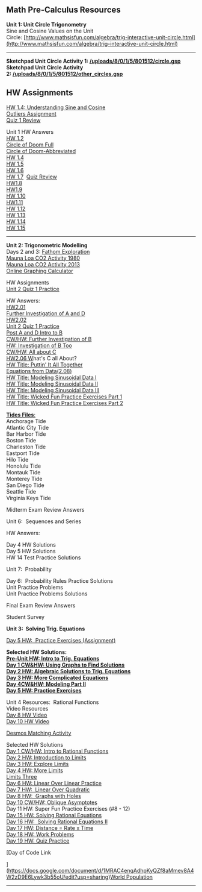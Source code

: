Math Pre-Calculus Resources
---------------------------

**Unit 1: Unit Circle Trigonometry**  
Sine and Cosine Values on the Unit Circle: [http://www.mathsisfun.com/algebra/trig-interactive-unit-circle.html](http://www.mathsisfun.com/algebra/trig-interactive-unit-circle.html)  

-------------------------------------------------------------------------------------------------------------------------------------------------------------------------------------------------------------------------------

**Sketchpad Unit Circle Activity 1: [/uploads/8/0/1/5/801512/circle.gsp](/uploads/8/0/1/5/801512/circle.gsp)**  
**Sketchpad Unit Circle Activity 2: [/uploads/8/0/1/5/801512/other\_circles.gsp](/uploads/8/0/1/5/801512/other_circles.gsp)**  
  
  
  
  
  

HW Assignments
--------------

[HW 1.4: Understanding Sine and Cosine](/uploads/8/0/1/5/801512/hw1.4_understandsine_cosine.pdf)  
[Outliers Assignment](/uploads/8/0/1/5/801512/outlier_assignment.pdf)  
[Quiz 1 Review](/uploads/8/0/1/5/801512/unit_1_quiz_review.pdf)

Unit 1 HW Answers  
[HW 1.2](https://docs.google.com/document/d/12v1SaufkNqhcRyjJ67h_xR4a3mPBrqun58SCCHJ_Z-0/edit?usp=sharing)  
[Circle of Doom Full](https://docs.google.com/document/d/1ycGJTL2k7q4DWreCvZxWgAt32yQcdKnRCFFhA2mbrr0/edit?usp=sharing)  
[Circle of Doom-Abbreviated](https://docs.google.com/document/d/1nYySNjXnWaI9BXc1E422-oPYR_FdN_s__7d32C2DpgI/edit?usp=sharing)  
[HW 1.4](https://docs.google.com/document/d/1EAGAYuImttgeSPs2GtHVXSPilKwcou2c-APwkPr-RyI/edit?usp=sharing)    
[HW 1.5](https://docs.google.com/document/d/1sx43B1MuaOW7tsHyemLKyHMvEU9p14QeYbOoehUSgg8/edit?usp=sharing)  
[HW 1.6](https://docs.google.com/document/d/1Hn4azfhEBvK4VfxsWxxRNT8VRQtA5I5u9PsgG829tTw/edit?usp=sharing)  
[HW 1.7](https://docs.google.com/document/d/1AhzDh3eSfT6WMjyXqaBNw_JMpcgSPfODa30Ze6V5Edc/edit?usp=sharing)  ﻿[Quiz Review](/uploads/8/0/1/5/801512/mid-unit_review_solutions.pdf)[  
HW1.8](https://docs.google.com/document/d/1lHrY3JwnZcr5Vh3-x9c9rMWakerfeRRCiVT6OuKQdSA/edit?usp=sharing)  
[HW1.9](https://docs.google.com/document/d/10hzNXOmeLHVeyOusBgRwXwvfOQ9WiL2z5uDB15y13PI/edit?usp=sharing)  
[HW 1.10](https://docs.google.com/document/d/1eChyNlwg5Bgu8pzjXz53J5lowsRBxOvutSxBHyOFpGs/edit?usp=sharing)  
[HW1.11](https://docs.google.com/document/d/1POUMHupAKLHG1oQCcU7YOlXAkvTaZJzqDzcG2LUmCQ0/edit?usp=sharing)   
[HW 1.12](https://docs.google.com/document/d/1MczHszybmMT3XmdL1GIzc2nZGcsD52qmjcGDVn8k1LM/edit?usp=sharing)  
[HW 1.13](https://docs.google.com/document/d/1UpkVJHHAqECfeumCAgsqfFC50jFp2ewH2Zo4zvuBoOQ/edit?usp=sharing)  
[HW 1.14](https://docs.google.com/document/d/1T7GHRUyx05B9wJt7nIJlmbyePPohwJq7SVwYW9_fFa4/edit?usp=sharing)  
[HW 1.15](https://docs.google.com/document/d/1kCacspeFq9vLh7t8XI5ZJR30p5eyD-JaTb7BoMDCXFQ/edit?usp=sharing)  

-------------------------------------------------------------------------------------------------------------------------------------------------------------------------------------------------------------------------------------------------------------------------------------------------------------------------------------------------------------------------------------------------------------------------------------------------------------------------------------------------------------------------------------------------------------------------------------------------------------------------------------------------------------------------------------------------------------------------------------------------------------------------------------------------------------------------------------------------------------------------------------------------------------------------------------------------------------------------------------------------------------------------------------------------------------------------------------------------------------------------------------------------------------------------------------------------------------------------------------------------------------------------------------------------------------------------------------------------------------------------------------------------------------------------------------------------------------------------------------------------------------------------------------------------------------------------------------------------------------------------------------------------------------------------------------------------------------------------------------------------------------------------------------------------------------------------------------

**Unit 2: Trigonometric Modelling**  
Days 2 and 3: [Fathom Exploration](/uploads/8/0/1/5/801512/graph_exploration.ftm)  
[Mauna Loa CO2 Activity 1980](/uploads/8/0/1/5/801512/co2mauna_loa_1980.ftm)  
[Mauna Loa CO2 Activity 2013](/uploads/8/0/1/5/801512/2.21_co2_mauna_loa_2013.ftm)  
[Online Graphing Calculator](https://www.desmos.com/calculator)  
  
  
HW Assignments  
[Unit 2 Quiz 1 Practice](/uploads/8/0/1/5/801512/unit_2_quiz_1_practice.pdf)  
  
  
HW Answers:  
[HW2.01](https://docs.google.com/document/d/1RYZBJhNqasQ6Of9sbFpGwI2_39OZlgsrk8Wn-rv58Ik/edit?usp=sharing)  
[Further Investigation of A and D](https://docs.google.com/document/d/1173W_NTSBPhecubyZi_t1csoOlNLzFxVud7kufiubPw/edit?usp=sharing)  
[HW2.02](https://docs.google.com/document/d/1jwAXvq8W7hyoU3QNkdDSpLLlzjCVQsnN3g4h2AfUDDc/edit?usp=sharing)  
[Unit 2 Quiz 1 Practice](https://docs.google.com/document/d/1SpgS1MEE4ULLwNoSh2iB8dzcX9hE8t40DU44hDyWcVE/edit?usp=sharing)  
[Post A and D Intro to B](https://docs.google.com/document/d/1Uulc6U0fmHtdwv04Cf9-zvWNMUmIJiWrvkhSPMkEoL0/edit?usp=sharing)  
[CW/HW: Further Investigation of B](https://docs.google.com/document/d/1xQMnfC4NXFhLNvqclymOQ1U2eadQaqyGznFJV7F9b30/edit?usp=sharing)  
[HW: Investigation of B Too](https://docs.google.com/document/d/1W6_AHhnqhPfshsuwcdYEQC9bPQCc-LK8JmPosESOrSA/edit?usp=sharing)  
[CW/HW: All about C](https://docs.google.com/document/d/154CUBz-o_V9Kdvu3VRftQWkszXCIi9sAbXboJrkH0SI/edit?usp=sharing)  
[HW2.06 W](https://docs.google.com/document/d/1Ehxwsh0D0zMdpw1RISZZ6_K5pX9kyYSeOedQIuq3Tu4/edit?usp=sharing)hat's C all About?  
[HW Title: Puttin' It All Together](/uploads/8/0/1/5/801512/puttin_it_all_togetherans.pdf)  
[Equations from Data(2.08)](/uploads/8/0/1/5/801512/equationsfromdataans.pdf)  
[HW Title: Modeling Sinusoidal Data I](/uploads/8/0/1/5/801512/solutions_modeling_sinusoidal_data_1.pdf)  
[HW Title: Modeling Sinusoidal Data II](/uploads/8/0/1/5/801512/solutions_modeling_sinusoidal_data_2.pdf)  
[HW Title: Modeling Sinusoidal Data III](/uploads/8/0/1/5/801512/solutions_modeling_sinusoidal_data_3.pdf)  
[HW Title: Wicked Fun Practice Exercises Part 1](/uploads/8/0/1/5/801512/solutions_wicked_fun_practice_1.pdf)  
[HW Title: Wicked Fun Practice Exercises Part 2](/uploads/8/0/1/5/801512/solutions_wicked_fun_practice_2.pdf)

  
  
  
  
  
  
  
[**Tides Files**:](https://www.surveymonkey.com/r/CVNXJYV)  
Anchorage Tide  
Atlantic City Tide  
Bar Harbor Tide  
Boston Tide  
Charleston Tide  
Eastport Tide  
Hilo Tide  
Honolulu Tide  
Montauk Tide  
Monterey Tide  
San Diego Tide  
Seattle Tide  
Virginia Keys Tide  
  
  
Midterm Exam Review Answers  
  
  
Unit 6:  Sequences and Series  
  
HW Answers:  
  
Day 4 HW Solutions  
Day 5 HW Solutions  
HW 14 Test Practice Solutions  
  
  
Unit 7:  Probability  
  
Day 6:  Probability Rules Practice Solutions  
Unit Practice Problems  
﻿Unit Practice Problems Solutions﻿  
  
  
﻿﻿F﻿inal Exam Review Answers﻿﻿﻿  
  
﻿﻿﻿﻿Student Survey﻿﻿﻿﻿  

**Unit 3:  Solving Trig. Equations**  
  
[Day 5 HW:  Practice Exercises (Assignment)](/uploads/8/0/1/5/801512/day5hw_practice_exercises.pdf)  
  
**Selected HW Solutions:**  
**[Pre-Unit HW: Intro to Trig. Equations](/uploads/8/0/1/5/801512/pre-unit_hw_intro.pdf)**  
**[Day 1 CW&HW: Using Graphs to Find Solutions](/uploads/8/0/1/5/801512/solnsday1cwhw_usinggraphs.pdf)**  
**[Day 2 HW: Algebraic Solutions to Trig. Equations](/uploads/8/0/1/5/801512/solnsday2hwusinggraphs.pdf)**  
**[Day 3 HW: More Complicated Equations](/uploads/8/0/1/5/801512/solnsday3hwmorecomplicated.pdf)**  
**[Day 4CW&HW: Modeling Part II](/uploads/8/0/1/5/801512/solnsday4cwhw_modelingpart2.pdf)**  
**[Day 5 HW: Practice Exercises](/uploads/8/0/1/5/801512/solnsday5hw_practiceexercises.pdf)**  
  
  

  
Unit 4 Resources:  Rational Functions  
Video Resources  
[Day 8 HW Video](http://www.youtube.com/watch?v=FThjjyd_U6Y)  
[Day 10 HW Video](http://www.youtube.com/watch?v=qbV-sy8tA40)  
  
[Desmos Matching Activity](https://www.desmos.com/calculator/0xiklky0h7)  
  
Selected HW Solutions  
[Day 1 CW/HW: Intro to Rational Functions](/uploads/8/0/1/5/801512/day1cw_hw_solutions.pdf)  
[Day 2 HW: Introduction to Limits](/uploads/8/0/1/5/801512/day2hw__introlimits_solutions.pdf)  
[Day 3 HW: Explore Limits](/uploads/8/0/1/5/801512/day3hwexplorelimits.pdf)  
[Day 4 HW: More Limits](/uploads/8/0/1/5/801512/day4hw_morelimits_solutions.pdf)  
[Limits Three](/uploads/8/0/1/5/801512/unit_4_limits_three.pdf)  
[Day 6 HW: Linear Over Linear Practice](/uploads/8/0/1/5/801512/day_6_hw_linoverlin_solns.pdf)  
[Day 7 HW:  Linear Over Quadratic](/uploads/8/0/1/5/801512/unit_4_day_7_homework_answers.pdf)  
[Day 8 HW:  Graphs with Holes](/uploads/8/0/1/5/801512/day8hwsolutions_graphswholes.pdf)  
[Day 10 CW/HW: Oblique Asymptotes](/uploads/8/0/1/5/801512/un_4_day_10_answers.pdf)  
Day 11 HW: Super Fun Practice Exercises (#8 - 12)  
[Day 15 HW: Solving Rational Equations](/uploads/8/0/1/5/801512/day15hwsolutions_solveres.pdf)  
[Day 16 HW:  Solving Rational Equations II](/uploads/8/0/1/5/801512/unit_4_limits_three.pdf)  
[Day 17 HW: Distance = Rate x Time](/uploads/8/0/1/5/801512/day17hwsolutions_distanceratextime.pdf)  
[Day 18 HW: Work Problems](/uploads/8/0/1/5/801512/day18hwsolutions_workproblems.pdf)  
[Day 19 HW: Quiz Practice](/uploads/8/0/1/5/801512/day19hwsolutions_quizpractice.pdf)  
  
  
[Day of Code Link  
  
](https://docs.google.com/document/d/1MRAC4enqAdhpKyQZf8aMmev8A4W2zD9E6Lywk3b55oU/edit?usp=sharing)﻿[World Population](https://www.desmos.com/calculator/e94wkio35h)﻿  

-----------------------------------------------------------------------------------------------------------------------------------------------------------------------------------------------------------------------------------------------------------------------------------------------------------------------------------------------------------------------------------------------------------------------------------------------------------------------------------------------------------------------------------------------------------------------------------------------------------------------------------------------------------------------------------------------------------------------------------------------------------------------------------------------------------------------------------------------------------------------------------------------------------------------------------------------------------------------------------------------------------------------------------------------------------------------------------------------------------------------------------------------------------------------------------------------------------------------------------------------------------------------------------------------------------------------------------------------------------------------------------------------------------------------------------------------------------------------------------------------------------------------------------------------------------------------------------------------------------------------------------------------------------------------------------------------------------------------------------------------------------------------------------------------------------------------------------------------------------------------